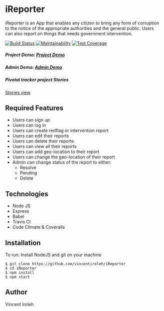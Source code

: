 # iReporter
iReporter is an App that enables any citizen to bring any form of corruption to the notice of the appropriate authorities and the general public. Users can also report on things that needs government intervention.

[![Build Status](https://travis-ci.com/vincentiroleh/iReporter.svg?branch=master)](https://travis-ci.com/vincentiroleh/iReporter)
[![Maintainability](https://api.codeclimate.com/v1/badges/a9878a28f9a1dc6dcd9a/maintainability)](https://codeclimate.com/github/vincentiroleh/iReporter/maintainability)
[![Test Coverage](https://api.codeclimate.com/v1/badges/a9878a28f9a1dc6dcd9a/test_coverage)](https://codeclimate.com/github/vincentiroleh/iReporter/test_coverage)

##### Project Demo: [Project Demo](https://vincentiroleh.github.io/iReporter)
##### Admin Demo: [Admin Demo](https://vincentiroleh.github.io/iReporter/admin)

##### Pivotal tracker project Stories

[Stories view](https://www.pivotaltracker.com/projects/2226691)

## Required Features
- Users can sign up
- Users can log in
- Users can create redflag or intervention report
- Users can edit their reports
- Users can delete their reports
- Users can view all their reports
- Users can add geo-location to their report
- Users can change the geo-location of their report
- Admin can change status of the report to either:
    - Resolve
    - Pending
    - Delete

## Technologies
- Node JS
- Express
- Babel
- Travis CI
- Code Climate & Coveralls

## Installation
To run:
Install NodeJS and git on your machine
```
$ git clone https://github.com/vincentiroleh/iReporter
$ cd iReporter
$ npm install
$ npm start
```

## Author

Vincent Iroleh